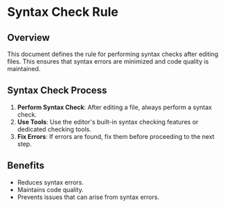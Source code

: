 # Syntax Check Rule

## Overview

This document defines the rule for performing syntax checks after editing files. This ensures that syntax errors are minimized and code quality is maintained.

## Syntax Check Process

1.  **Perform Syntax Check**: After editing a file, always perform a syntax check.
2.  **Use Tools**: Use the editor's built-in syntax checking features or dedicated checking tools.
3.  **Fix Errors**: If errors are found, fix them before proceeding to the next step.

## Benefits

- Reduces syntax errors.
- Maintains code quality.
- Prevents issues that can arise from syntax errors.